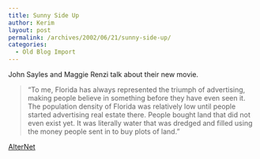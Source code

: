 ```yaml
---
title: Sunny Side Up
author: Kerim
layout: post
permalink: /archives/2002/06/21/sunny-side-up/
categories:
  - Old Blog Import
---
```

John Sayles and Maggie Renzi talk about their new movie.  



>   &#8220;To me, Florida has always represented the triumph of advertising, making people believe in something before they have even seen it. The population density of Florida was relatively low until people started advertising real estate there. People bought land that did not even exist yet. It was literally water that was dredged and filled using the money people sent in to buy plots of land.&#8221;


<a href="http://www.alternet.org/story.html?StoryID=13342" onclick="_gaq.push(['_trackEvent', 'outbound-article', 'http://www.alternet.org/story.html?StoryID=13342', 'AlterNet ']);" >AlterNet </a>

